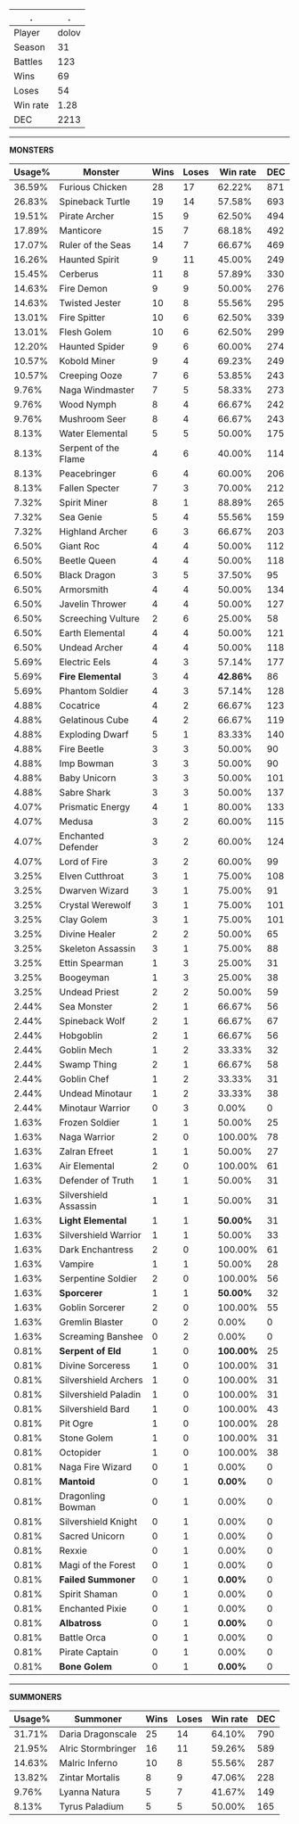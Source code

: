.|.
|-|-
Player|dolov
Season|31
Battles|123
Wins|69
Loses|54
Win rate|1.28
DEC|2213

---
**MONSTERS**

Usage%|Monster|Wins|Loses|Win rate|DEC|
-|-|-|-|-|-|
36.59%|Furious Chicken|28|17|62.22%|871|
26.83%|Spineback Turtle|19|14|57.58%|693|
19.51%|Pirate Archer|15|9|62.50%|494|
17.89%|Manticore|15|7|68.18%|492|
17.07%|Ruler of the Seas|14|7|66.67%|469|
16.26%|Haunted Spirit|9|11|45.00%|249|
15.45%|Cerberus|11|8|57.89%|330|
14.63%|Fire Demon|9|9|50.00%|276|
14.63%|Twisted Jester|10|8|55.56%|295|
13.01%|Fire Spitter|10|6|62.50%|339|
13.01%|Flesh Golem|10|6|62.50%|299|
12.20%|Haunted Spider|9|6|60.00%|274|
10.57%|Kobold Miner|9|4|69.23%|249|
10.57%|Creeping Ooze|7|6|53.85%|243|
9.76%|Naga Windmaster|7|5|58.33%|273|
9.76%|Wood Nymph|8|4|66.67%|242|
9.76%|Mushroom Seer|8|4|66.67%|243|
8.13%|Water Elemental|5|5|50.00%|175|
8.13%|Serpent of the Flame|4|6|40.00%|114|
8.13%|Peacebringer|6|4|60.00%|206|
8.13%|Fallen Specter|7|3|70.00%|212|
7.32%|Spirit Miner|8|1|88.89%|265|
7.32%|Sea Genie|5|4|55.56%|159|
7.32%|Highland Archer|6|3|66.67%|203|
6.50%|Giant Roc|4|4|50.00%|112|
6.50%|Beetle Queen|4|4|50.00%|118|
6.50%|Black Dragon|3|5|37.50%|95|
6.50%|Armorsmith|4|4|50.00%|134|
6.50%|Javelin Thrower|4|4|50.00%|127|
6.50%|Screeching Vulture|2|6|25.00%|58|
6.50%|Earth Elemental|4|4|50.00%|121|
6.50%|Undead Archer|4|4|50.00%|118|
5.69%|Electric Eels|4|3|57.14%|177|
5.69%|**Fire Elemental**|3|4|**42.86%**|86|
5.69%|Phantom Soldier|4|3|57.14%|128|
4.88%|Cocatrice|4|2|66.67%|123|
4.88%|Gelatinous Cube|4|2|66.67%|119|
4.88%|Exploding Dwarf|5|1|83.33%|140|
4.88%|Fire Beetle|3|3|50.00%|90|
4.88%|Imp Bowman|3|3|50.00%|90|
4.88%|Baby Unicorn|3|3|50.00%|101|
4.88%|Sabre Shark|3|3|50.00%|137|
4.07%|Prismatic Energy|4|1|80.00%|133|
4.07%|Medusa|3|2|60.00%|115|
4.07%|Enchanted Defender|3|2|60.00%|124|
4.07%|Lord of Fire|3|2|60.00%|99|
3.25%|Elven Cutthroat|3|1|75.00%|108|
3.25%|Dwarven Wizard|3|1|75.00%|91|
3.25%|Crystal Werewolf|3|1|75.00%|101|
3.25%|Clay Golem|3|1|75.00%|101|
3.25%|Divine Healer|2|2|50.00%|65|
3.25%|Skeleton Assassin|3|1|75.00%|88|
3.25%|Ettin Spearman|1|3|25.00%|31|
3.25%|Boogeyman|1|3|25.00%|38|
3.25%|Undead Priest|2|2|50.00%|59|
2.44%|Sea Monster|2|1|66.67%|56|
2.44%|Spineback Wolf|2|1|66.67%|67|
2.44%|Hobgoblin|2|1|66.67%|56|
2.44%|Goblin Mech|1|2|33.33%|32|
2.44%|Swamp Thing|2|1|66.67%|58|
2.44%|Goblin Chef|1|2|33.33%|31|
2.44%|Undead Minotaur|1|2|33.33%|38|
2.44%|Minotaur Warrior|0|3|0.00%|0|
1.63%|Frozen Soldier|1|1|50.00%|25|
1.63%|Naga Warrior|2|0|100.00%|78|
1.63%|Zalran Efreet|1|1|50.00%|27|
1.63%|Air Elemental|2|0|100.00%|61|
1.63%|Defender of Truth|1|1|50.00%|31|
1.63%|Silvershield Assassin|1|1|50.00%|31|
1.63%|**Light Elemental**|1|1|**50.00%**|31|
1.63%|Silvershield Warrior|1|1|50.00%|33|
1.63%|Dark Enchantress|2|0|100.00%|61|
1.63%|Vampire|1|1|50.00%|28|
1.63%|Serpentine Soldier|2|0|100.00%|56|
1.63%|**Sporcerer**|1|1|**50.00%**|32|
1.63%|Goblin Sorcerer|2|0|100.00%|55|
1.63%|Gremlin Blaster|0|2|0.00%|0|
1.63%|Screaming Banshee|0|2|0.00%|0|
0.81%|**Serpent of Eld**|1|0|**100.00%**|25|
0.81%|Divine Sorceress|1|0|100.00%|31|
0.81%|Silvershield Archers|1|0|100.00%|31|
0.81%|Silvershield Paladin|1|0|100.00%|31|
0.81%|Silvershield Bard|1|0|100.00%|43|
0.81%|Pit Ogre|1|0|100.00%|28|
0.81%|Stone Golem|1|0|100.00%|31|
0.81%|Octopider|1|0|100.00%|38|
0.81%|Naga Fire Wizard|0|1|0.00%|0|
0.81%|**Mantoid**|0|1|**0.00%**|0|
0.81%|Dragonling Bowman|0|1|0.00%|0|
0.81%|Silvershield Knight|0|1|0.00%|0|
0.81%|Sacred Unicorn|0|1|0.00%|0|
0.81%|Rexxie|0|1|0.00%|0|
0.81%|Magi of the Forest|0|1|0.00%|0|
0.81%|**Failed Summoner**|0|1|**0.00%**|0|
0.81%|Spirit Shaman|0|1|0.00%|0|
0.81%|Enchanted Pixie|0|1|0.00%|0|
0.81%|**Albatross**|0|1|**0.00%**|0|
0.81%|Battle Orca|0|1|0.00%|0|
0.81%|Pirate Captain|0|1|0.00%|0|
0.81%|**Bone Golem**|0|1|**0.00%**|0|

---
**SUMMONERS**

Usage%|Summoner|Wins|Loses|Win rate|DEC|
-|-|-|-|-|-|
31.71%|Daria Dragonscale|25|14|64.10%|790|
21.95%|Alric Stormbringer|16|11|59.26%|589|
14.63%|Malric Inferno|10|8|55.56%|287|
13.82%|Zintar Mortalis|8|9|47.06%|228|
9.76%|Lyanna Natura|5|7|41.67%|149|
8.13%|Tyrus Paladium|5|5|50.00%|165|

